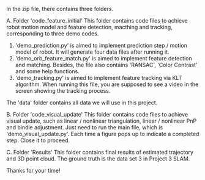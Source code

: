 In the zip file, there contains three folders.

A. Folder 'code_feature_initial'
This folder contains code files to achieve robot motion model and feature detection, macthing and tracking, corresponding to three demo codes.
1. 'demo_prediction.py' is aimed to implement prediction step / motion model of robot. It will generate four data files after running it.
2. 'demo_orb_feature_match.py' is aimed to implement feature detection and matching. Besides, the file also contains 'RANSAC', 'Color Contrast' and some help functions.
3. 'demo_tracking.py' is aimed to implement feature tracking via KLT algorithm. When running this file, you are supposed to see a video in the screen showing the tracking process. 

The 'data' folder contains all data we will use in this project.

B. Folder 'code_visual_update'
This folder contains code files to achieve visual update, such as linear / nonlinear triangulation, linear / nonlinear PnP and bindle adjustment.
Just need to run the main file, which is 'demo_visual_update.py'. Each time a figure pops up to indicate a completed step. Close it to proceed. 

C. Folder 'Results'
This folder contains final results of estimated trajectory and 3D point cloud. The ground truth is the data set 3 in Project 3 SLAM.

Thanks for your time!

